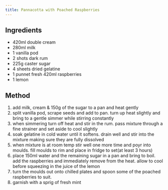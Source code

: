 ```yaml
---
title: Pannacotta with Poached Raspberries
---
```


## Ingredients

-   420ml double cream
-   280ml milk
-   1 vanilla pod
-   2 shots dark rum
-   225g caster sugar
-   4 sheets dried gelatine
-   1 punnet fresh 420ml raspberries
-   1 lemon

## Method

1.  add milk, cream & 150g of the sugar to a pan and heat gently
2.  split vanilla pod, scrape seeds and add to pan. turn up heat slightly and bring to a gentle simmer while stirring constantly
3.  when simmering turn off heat and stir in the rum. pass mixture through a fine strainer and set aside to cool slightly
4.  soak gelatine in cold water until it softens. drain well and stir into the mixture making sure they are fully dissolved
5.  when mixture is at room temp stir well one more time and poyr into moulds. fill moulds to rim and place in fridge to set(at least 3 hours)
6.  place 150ml water and the remaining sugar in a pan and bring to boil. add the raspberries and immediately remove from the heat. allow to cool before squeezing in the juice of the lemon
7.  turn the moulds out onto chilled plates and spoon some of the poached raspberries to suit.
8.  garnish with a sprig of fresh mint
